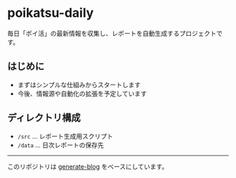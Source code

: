 # poikatsu-daily

毎日「ポイ活」の最新情報を収集し、レポートを自動生成するプロジェクトです。

## はじめに

- まずはシンプルな仕組みからスタートします
- 今後、情報源や自動化の拡張を予定しています

## ディレクトリ構成

- `/src` ... レポート生成用スクリプト
- `/data` ... 日次レポートの保存先

---

このリポジトリは [generate-blog](https://github.com/ailabsgenerative/generate-blog) をベースにしています。

